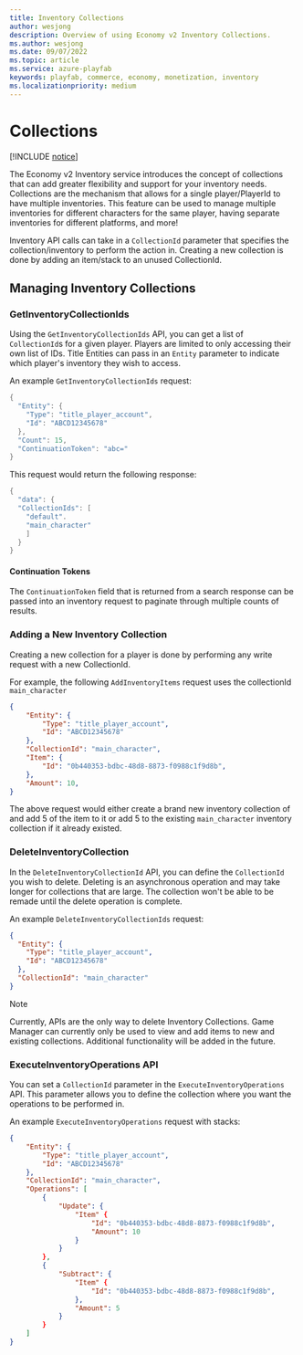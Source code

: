 ```yaml
---
title: Inventory Collections
author: wesjong
description: Overview of using Economy v2 Inventory Collections.
ms.author: wesjong
ms.date: 09/07/2022
ms.topic: article
ms.service: azure-playfab
keywords: playfab, commerce, economy, monetization, inventory
ms.localizationpriority: medium
---
```


# Collections

[!INCLUDE [notice](../../../includes/_economy-release.md)]

The Economy v2 Inventory service introduces the concept of collections that can add greater flexibility and support for your inventory needs. Collections are the mechanism that allows for a single player/PlayerId to have multiple inventories. This feature can be used to manage multiple inventories for different characters for the same player, having separate inventories for different platforms, and more!

Inventory API calls can take in a `CollectionId` parameter that specifies the collection/inventory to perform the action in. Creating a new collection is done by adding an item/stack to an unused CollectionId.

## Managing Inventory Collections

### GetInventoryCollectionIds

Using the `GetInventoryCollectionIds` API, you can get a list of `CollectionId`s for a given player. Players are limited to only accessing their own list of IDs. Title Entities can pass in an `Entity` parameter to indicate which player's inventory they wish to access.

An example `GetInventoryCollectionIds` request:

```csharp
{
  "Entity": {
    "Type": "title_player_account",
    "Id": "ABCD12345678"
  },
  "Count": 15,
  "ContinuationToken": "abc="
}
```

This request would return the following response:

```csharp
{
  "data": {
  "CollectionIds": [
    "default".
    "main_character"
    ]
  }
}
```

#### Continuation Tokens

The `ContinuationToken` field that is returned from a search response can be passed into an inventory request to paginate through multiple counts of results.

### Adding a New Inventory Collection

Creating a new collection for a player is done by performing any write request with a new CollectionId.

For example, the following `AddInventoryItems` request uses the collectionId `main_character`

```json
{
    "Entity": {
        "Type": "title_player_account",
        "Id": "ABCD12345678"
    },
    "CollectionId": "main_character",
    "Item": {
        "Id": "0b440353-bdbc-48d8-8873-f0988c1f9d8b",
    },
    "Amount": 10,
}
```

The above request would either create a brand new inventory collection of and add 5 of the item to it or add 5 to the existing `main_character` inventory collection if it already existed.

### DeleteInventoryCollection

In the `DeleteInventoryCollectionId` API, you can define the `CollectionId`
you wish to delete. Deleting is an asynchronous operation and may take longer for collections that are large. The collection won't be able to be remade until the delete operation is complete.

An example `DeleteInventoryCollectionIds` request:

```json
{
  "Entity": {
    "Type": "title_player_account",
    "Id": "ABCD12345678"
  },
  "CollectionId": "main_character"
}
```

> [!NOTE]
> Currently, APIs are the only way to delete Inventory Collections. Game Manager can currently only be used to view and add items to new and existing collections. Additional functionality will be added in the future.

### ExecuteInventoryOperations API

You can set a `CollectionId` parameter in the `ExecuteInventoryOperations` API. This parameter allows you to define the collection where you want the operations to be performed in.

An example `ExecuteInventoryOperations` request with stacks:

```json
{
    "Entity": {
        "Type": "title_player_account",
        "Id": "ABCD12345678"
    },
    "CollectionId": "main_character",
    "Operations": [
        {
            "Update": {
                "Item" {
                    "Id": "0b440353-bdbc-48d8-8873-f0988c1f9d8b",
                    "Amount": 10
                }
            }
        },
        {
            "Subtract": {
                "Item" {
                    "Id": "0b440353-bdbc-48d8-8873-f0988c1f9d8b",
                },
                "Amount": 5
            }
        }
    ]
}
```
